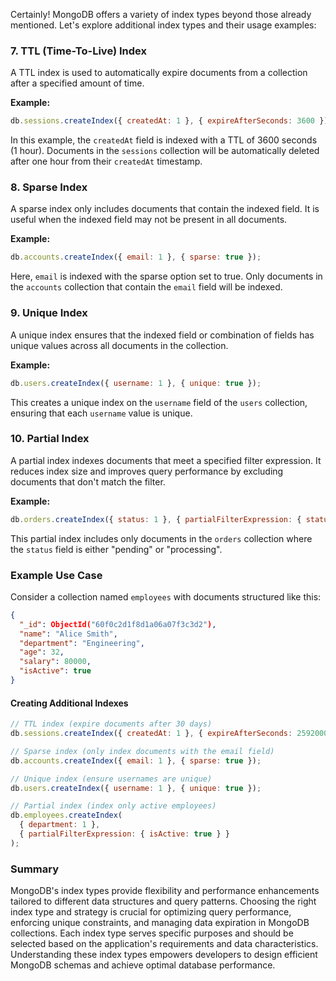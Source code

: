 Certainly! MongoDB offers a variety of index types beyond those already mentioned. Let's explore additional index types and their usage examples:

### 7. TTL (Time-To-Live) Index

A TTL index is used to automatically expire documents from a collection after a specified amount of time.

**Example:**
```javascript
db.sessions.createIndex({ createdAt: 1 }, { expireAfterSeconds: 3600 });
```
In this example, the `createdAt` field is indexed with a TTL of 3600 seconds (1 hour). Documents in the `sessions` collection will be automatically deleted after one hour from their `createdAt` timestamp.

### 8. Sparse Index

A sparse index only includes documents that contain the indexed field. It is useful when the indexed field may not be present in all documents.

**Example:**
```javascript
db.accounts.createIndex({ email: 1 }, { sparse: true });
```
Here, `email` is indexed with the sparse option set to true. Only documents in the `accounts` collection that contain the `email` field will be indexed.

### 9. Unique Index

A unique index ensures that the indexed field or combination of fields has unique values across all documents in the collection.

**Example:**
```javascript
db.users.createIndex({ username: 1 }, { unique: true });
```
This creates a unique index on the `username` field of the `users` collection, ensuring that each `username` value is unique.

### 10. Partial Index

A partial index indexes documents that meet a specified filter expression. It reduces index size and improves query performance by excluding documents that don't match the filter.

**Example:**
```javascript
db.orders.createIndex({ status: 1 }, { partialFilterExpression: { status: { $in: ["pending", "processing"] } } });
```
This partial index includes only documents in the `orders` collection where the `status` field is either "pending" or "processing".

### Example Use Case

Consider a collection named `employees` with documents structured like this:
```json
{
  "_id": ObjectId("60f0c2d1f8d1a06a07f3c3d2"),
  "name": "Alice Smith",
  "department": "Engineering",
  "age": 32,
  "salary": 80000,
  "isActive": true
}
```

#### Creating Additional Indexes

```javascript
// TTL index (expire documents after 30 days)
db.sessions.createIndex({ createdAt: 1 }, { expireAfterSeconds: 2592000 });

// Sparse index (only index documents with the email field)
db.accounts.createIndex({ email: 1 }, { sparse: true });

// Unique index (ensure usernames are unique)
db.users.createIndex({ username: 1 }, { unique: true });

// Partial index (index only active employees)
db.employees.createIndex(
  { department: 1 },
  { partialFilterExpression: { isActive: true } }
);
```

### Summary

MongoDB's index types provide flexibility and performance enhancements tailored to different data structures and query patterns. Choosing the right index type and strategy is crucial for optimizing query performance, enforcing unique constraints, and managing data expiration in MongoDB collections. Each index type serves specific purposes and should be selected based on the application's requirements and data characteristics. Understanding these index types empowers developers to design efficient MongoDB schemas and achieve optimal database performance.